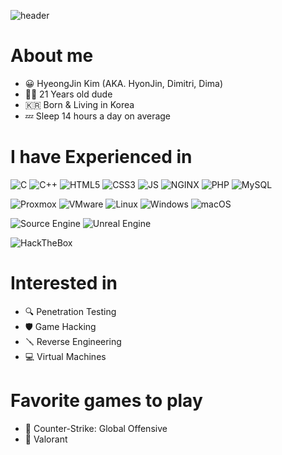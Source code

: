 ![header](https://capsule-render.vercel.app/api?type=wave&color=timeGradient&height=300&section=header&text=HyeongJin%20Kim&fontSize=90)

# About me
 - 😀 HyeongJin Kim (AKA. HyonJin, Dimitri, Dima)
 - 👨‍💻 21 Years old dude
 - 🇰🇷 Born & Living in Korea
 - 💤 Sleep 14 hours a day on average

# I have Experienced in
![C](https://img.shields.io/badge/C-eeeeee.svg?&style=for-the-badge&logo=c&logoColor=A8B9CC)
![C++](https://img.shields.io/badge/C++-eeeeee.svg?&style=for-the-badge&logo=cplusplus&logoColor=00599C)
![HTML5](https://img.shields.io/badge/HTML5-eeeeee.svg?&style=for-the-badge&logo=html5&logoColor=E34F26)
![CSS3](https://img.shields.io/badge/CSS3-eeeeee.svg?&style=for-the-badge&logo=css3&logoColor=1572B6)
![JS](https://img.shields.io/badge/JavaScript-eeeeee.svg?&style=for-the-badge&logo=javascript&logoColor=F7DF1E)
![NGINX](https://img.shields.io/badge/NGINX-eeeeee.svg?&style=for-the-badge&logo=nginx&logoColor=009639)
![PHP](https://img.shields.io/badge/PHP-eeeeee.svg?&style=for-the-badge&logo=php&logoColor=777BB4)
![MySQL](https://img.shields.io/badge/MySQL-eeeeee.svg?&style=for-the-badge&logo=mysql&logoColor=4479A1)

![Proxmox](https://img.shields.io/badge/Proxmox-eeeeee.svg?&style=for-the-badge&logo=proxmox&logoColor=E57000)
![VMware](https://img.shields.io/badge/VMware-eeeeee.svg?&style=for-the-badge&logo=vmware&logoColor=607078)
![Linux](https://img.shields.io/badge/Linux-eeeeee.svg?&style=for-the-badge&logo=linux&logoColor=FCC624)
![Windows](https://img.shields.io/badge/Windows-eeeeee.svg?&style=for-the-badge&logo=windows&logoColor=0078D6)
![macOS](https://img.shields.io/badge/macOS-eeeeee.svg?&style=for-the-badge&logo=macos&logoColor=000000)

![Source Engine](https://img.shields.io/badge/source-eeeeee.svg?&style=for-the-badge&logo=sourceengine&logoColor=F79A10)
![Unreal Engine](https://img.shields.io/badge/Unreal-eeeeee.svg?&style=for-the-badge&logo=unrealengine&logoColor=0E1128)

![HackTheBox](https://img.shields.io/badge/HackTheBox-eeeeee.svg?&style=for-the-badge&logo=hackthebox&logoColor=9FEF00)

# Interested in
 - 🔍 Penetration Testing
 - 🛡 Game Hacking
 - 🪛 Reverse Engineering
 - 💻 Virtual Machines

# Favorite games to play
 - 🔫 Counter-Strike: Global Offensive
 - 🔫 Valorant